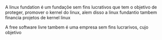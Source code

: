 
A linux fundation é um fundaçõe sem fins lucrativos que tem o objetivo de proteger, promover o kernel do linux, alem disso a linux fundantio tambem financia projetos de kernel linux

A free software livre tambem é uma empresa sem fins lucrarivos, cujo objetivo 